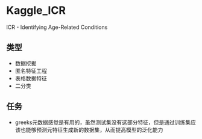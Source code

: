 # Kaggle_ICR
ICR - Identifying Age-Related Conditions

## 类型
- 数据挖掘
- 匿名特征工程
- 表格数据特征
- 二分类


## 任务
- greeks元数据感觉是有用的，虽然测试集没有这部分特征，但是通过训练集应该也能够预测元特征生成新的数据集，从而提高模型的泛化能力